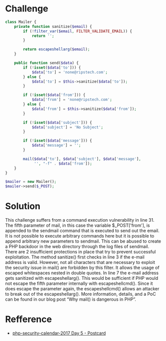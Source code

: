 # Challenge
```php 
class Mailer {
    private function sanitize($email) {
        if (!filter_var($email, FILTER_VALIDATE_EMAIL)) {
            return '';
        }

        return escapeshellarg($email);
    }

    public function send($data) {
        if (!isset($data['to'])) {
            $data['to'] = 'none@ripstech.com';
        } else {
            $data['to'] = $this->sanitize($data['to']);
        }

        if (!isset($data['from'])) {
            $data['from'] = 'none@ripstech.com';
        } else {
            $data['from'] = $this->sanitize($data['from']);
        }

        if (!isset($data['subject'])) {
            $data['subject'] = 'No Subject';
        }

        if (!isset($data['message'])) {
            $data['message'] = '';
        }

        mail($data['to'], $data['subject'], $data['message'],
             '', "-f" . $data['from']);
    }
}

$mailer = new Mailer();
$mailer->send($_POST);
```

# Solution
This challenge suffers from a command execution vulnerability in line 31. The fifth parameter of mail, in this case the variable $_POST['from'], is appended to the sendmail command that is executed to send out the email. It is not possible to execute arbitrary commands here but it is possible to append arbitrary new parameters to sendmail. This can be abused to create a PHP backdoor in the web directory through the log files of sendmail.
There are 2 insufficient protections in place that try to prevent successful exploitation. The method sanitize() first checks in line 3 if the e-mail address is valid. However, not all characters that are necessary to exploit the security issue in mail() are forbidden by this filter. It allows the usage of escaped whitespaces nested in double quotes. In line 7 the e-mail address gets sanitized with escapeshellarg(). This would be sufficient if PHP would not escape the fifth parameter internally with escapeshellcmd(). Since it does escape the parameter again, the escapeshellcmd() allows an attacker to break out of the escapeshellarg(). More information, details, and a PoC can be found in our blog post “Why mail() is dangerous in PHP”.

# Refference
+ [php-security-calendar-2017 Day 5 - Postcard](https://github.com/spoock1024/CTF-Practice/blob/830069f31248dcefe7eb5df02233843763ab955a/PHP%20SECURITY%20CALENDAR%202017/README_CN.md)